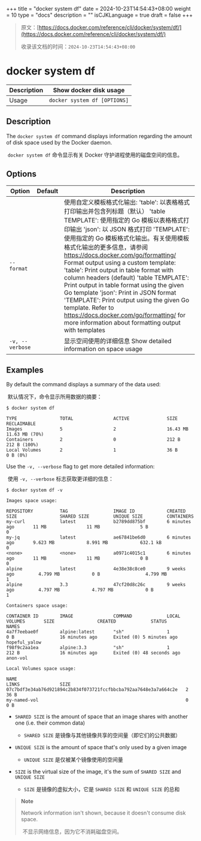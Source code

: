 +++
title = "docker system df"
date = 2024-10-23T14:54:43+08:00
weight = 10
type = "docs"
description = ""
isCJKLanguage = true
draft = false
+++

> 原文：[https://docs.docker.com/reference/cli/docker/system/df/](https://docs.docker.com/reference/cli/docker/system/df/)
>
> 收录该文档的时间：`2024-10-23T14:54:43+08:00`

# docker system df

| Description | Show docker disk usage       |
| :---------- | ---------------------------- |
| Usage       | `docker system df [OPTIONS]` |

## Description

The `docker system df` command displays information regarding the amount of disk space used by the Docker daemon.

​	`docker system df` 命令显示有关 Docker 守护进程使用的磁盘空间的信息。

## Options

| Option          | Default | Description                                                  |
| --------------- | ------- | ------------------------------------------------------------ |
| `--format`      |         | 使用自定义模板格式化输出: 'table': 以表格格式打印输出并包含列标题（默认） 'table TEMPLATE': 使用指定的 Go 模板以表格格式打印输出 'json': 以 JSON 格式打印 'TEMPLATE': 使用指定的 Go 模板格式化输出。有关使用模板格式化输出的更多信息，请参阅 https://docs.docker.com/go/formatting/  Format output using a custom template: 'table': Print output in table format with column headers (default) 'table TEMPLATE': Print output in table format using the given Go template 'json': Print in JSON format 'TEMPLATE': Print output using the given Go template. Refer to https://docs.docker.com/go/formatting/ for more information about formatting output with templates |
| `-v, --verbose` |         | 显示空间使用的详细信息  Show detailed information on space usage |

## Examples

By default the command displays a summary of the data used:

​	默认情况下，命令显示所用数据的摘要：

```console
$ docker system df

TYPE                TOTAL               ACTIVE              SIZE                RECLAIMABLE
Images              5                   2                   16.43 MB            11.63 MB (70%)
Containers          2                   0                   212 B               212 B (100%)
Local Volumes       2                   1                   36 B                0 B (0%)
```

Use the `-v, --verbose` flag to get more detailed information:

​	使用 `-v, --verbose` 标志获取更详细的信息：

```console
$ docker system df -v

Images space usage:

REPOSITORY          TAG                 IMAGE ID            CREATED             SIZE                SHARED SIZE         UNIQUE SIZE         CONTAINERS
my-curl             latest              b2789dd875bf        6 minutes ago       11 MB               11 MB               5 B                 0
my-jq               latest              ae67841be6d0        6 minutes ago       9.623 MB            8.991 MB            632.1 kB            0
<none>              <none>              a0971c4015c1        6 minutes ago       11 MB               11 MB               0 B                 0
alpine              latest              4e38e38c8ce0        9 weeks ago         4.799 MB            0 B                 4.799 MB            1
alpine              3.3                 47cf20d8c26c        9 weeks ago         4.797 MB            4.797 MB            0 B                 1

Containers space usage:

CONTAINER ID        IMAGE               COMMAND             LOCAL VOLUMES       SIZE                CREATED             STATUS                      NAMES
4a7f7eebae0f        alpine:latest       "sh"                1                   0 B                 16 minutes ago      Exited (0) 5 minutes ago    hopeful_yalow
f98f9c2aa1ea        alpine:3.3          "sh"                1                   212 B               16 minutes ago      Exited (0) 48 seconds ago   anon-vol

Local Volumes space usage:

NAME                                                               LINKS               SIZE
07c7bdf3e34ab76d921894c2b834f073721fccfbbcba792aa7648e3a7a664c2e   2                   36 B
my-named-vol                                                       0                   0 B
```

- `SHARED SIZE` is the amount of space that an image shares with another one (i.e. their common data)
  - `SHARED SIZE` 是镜像与其他镜像共享的空间量（即它们的公共数据）

- `UNIQUE SIZE` is the amount of space that's only used by a given image
  - `UNIQUE SIZE` 是仅被某个镜像使用的空间量

- `SIZE` is the virtual size of the image, it's the sum of `SHARED SIZE` and `UNIQUE SIZE`
  - `SIZE` 是镜像的虚拟大小，它是 `SHARED SIZE` 和 `UNIQUE SIZE` 的总和

> **Note**
>
> Network information isn't shown, because it doesn't consume disk space.
>
> ​	不显示网络信息，因为它不消耗磁盘空间。
